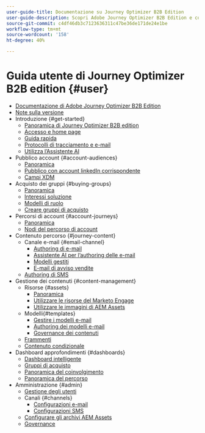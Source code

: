 ```yaml
---
user-guide-title: Documentazione su Journey Optimizer B2B Edition
user-guide-description: Scopri Adobe Journey Optimizer B2B Edition e come utilizzarlo per orchestrare account e percorsi di gruppo acquisti utilizzando l’intelligenza artificiale generativa incorporata e l’automazione leader del settore.
source-git-commit: c4df46db3c7123636311c47be36de171de24e1be
workflow-type: tm+mt
source-wordcount: '158'
ht-degree: 40%

---
```



# Guida utente di Journey Optimizer B2B edition {#user}

+ [Documentazione di Adobe Journey Optimizer B2B Edition](guide-overview.md)
+ [Note sulla versione](./release-notes/release-notes.md)
+ Introduzione {#get-started}
   + [Panoramica di Journey Optimizer B2B edition](about-journey-optimizer-b2b-edition.md)
   + [Accesso e home page](home-page.md)
   + [Guida rapida](./start/get-started.md)
   + [Protocolli di tracciamento e e-mail](./start/email-protocols.md)
   + [Utilizza l’Assistente AI](./start/ai-assistant.md)
+ Pubblico account {#account-audiences}
   + [Panoramica](./audiences/account-audience-overview.md)
   + [Pubblico con account linkedIn corrispondente](./data/linkedin-account-matched-audiences.md)
   + [Campi XDM](./data/field-mapping.md)
+ Acquisto dei gruppi {#buying-groups}
   + [Panoramica](./buying-groups/buying-groups-overview.md)
   + [Interessi soluzione](./buying-groups/solution-interests.md)
   + [Modelli di ruolo](./buying-groups/buying-groups-role-templates.md)
   + [Creare gruppi di acquisto](./buying-groups/buying-groups-create.md)
+ Percorsi di account {#account-journeys}
   + [Panoramica](./journeys/journey-overview.md)
   + [Nodi del percorso di account](./journeys/journey-nodes.md)
+ Contenuto percorso {#journey-content}
   + Canale e-mail {#email-channel}
      + [Authoring di e-mail](./content/email-authoring.md)
      + [Assistente AI per l’authoring delle e-mail](./content/ai-assistant-emails.md)
      + [Modelli gestiti](./content/email-authoring-governance.md)
      + [E-mail di avviso vendite](./content/sales-alert-email.md)
   + [Authoring di SMS](./content/sms-authoring.md)
+ Gestione dei contenuti {#content-management}
   + Risorse {#assets}
      + [Panoramica](./content/assets-overview.md)
      + [Utilizzare le risorse del Marketo Engage](./content/marketo-engage-design-studio.md)
      + [Utilizzare le immagini di AEM Assets](./content/aem-assets.md)
   + Modelli{#templates}
      + [Gestire i modelli e-mail](./content/email-templates.md)
      + [Authoring dei modelli e-mail](./content/email-template-authoring.md)
      + [Governance dei contenuti](./content/template-content-governance.md)
   + [Frammenti](./content/fragments.md)
   + [Contenuto condizionale](./content/conditional-content.md)
+ Dashboard approfondimenti {#dashboards}
   + [Dashboard intelligente](./dashboards/intelligent-dashboard.md)
   + [Gruppi di acquisto](./dashboards/buying-groups-dashboard.md)
   + [Panoramica del coinvolgimento](./dashboards/engagement-dashboard.md)
   + [Panoramica del percorso](./dashboards/journeys-dashboard.md)
+ Amministrazione {#admin}
   + [Gestione degli utenti](./admin/user-management.md)
   + Canali {#channels}
      + [Configurazioni e-mail](./admin/configure-channels-emails.md)
      + [Configurazioni SMS](./admin/configure-channels-sms.md)
   + [Configurare gli archivi AEM Assets](./admin/configure-aem-repositories.md)
   + [Governance](./admin/governance.md)

